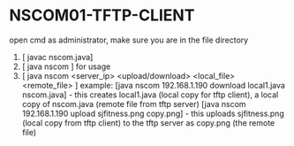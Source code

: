 # NSCOM01-TFTP-CLIENT

open cmd as administrator, make sure you are in the file directory 
1. [ javac nscom.java]
2. [ java nscom ] for usage
3. [ java nscom <server_ip> <upload/download> <local_file> <remote_file> ]
   example: [java nscom 192.168.1.190 download local1.java nscom.java]
           - this creates local1.java (local copy for tftp client), a local copy of nscom.java (remote file from tftp server)
             [java nscom 192.168.1.190 upload sjfitness.png copy.png]
           - this uploads sjfitness.png (local copy from tftp client) to the tftp server as copy.png (the remote file)
   
